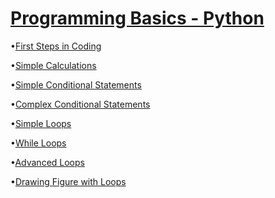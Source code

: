 # [Programming Basics - Python](https://softuni.bg/trainings/2328/programming-basics-with-python-april-2019)

•[First Steps in Coding](./1.First_Steps_in_Coding)

•[Simple Calculations](./2.Simple_Calculations)

•[Simple Conditional Statements](./3.Simple_Conditional_Statements)

•[Complex Conditional Statements](./4.Complex_Conditional_Statements)

•[Simple Loops](./5.Simple_Loops)

•[While Loops](./6.While_Loops)

•[Advanced Loops](./7.Advanced_Loops)

•[Drawing Figure with Loops](./8.Drawing_Figures_with_Loops)
